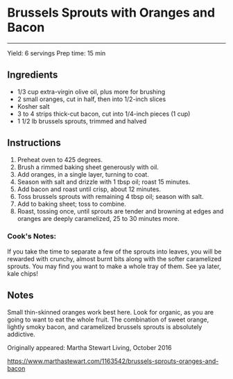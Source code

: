 # Brussels Sprouts with Oranges and Bacon
---
Yield: 6 servings
Prep time: 15 min

## Ingredients
- 1/3 cup extra-virgin olive oil, plus more for brushing
- 2 small oranges, cut in half, then into 1/2-inch slices
- Kosher salt
- 3 to 4 strips thick-cut bacon, cut into 1/4-inch pieces (1 cup)
- 1 1/2 lb brussels sprouts, trimmed and halved

## Instructions
1. Preheat oven to 425 degrees.
2. Brush a rimmed baking sheet generously with oil.
3. Add oranges, in a single layer, turning to coat.
4. Season with salt and drizzle with 1 tbsp oil; roast 15 minutes.
5. Add bacon and roast until crisp, about 12 minutes.
6. Toss brussels sprouts with remaining 4 tbsp oil; season with salt.
7. Add to baking sheet; toss to combine.
8. Roast, tossing once, until sprouts are tender and browning at edges and oranges are deeply caramelized, 25 to 30 minutes more.

### Cook's Notes: 
If you take the time to separate a few of the sprouts into leaves, you will be rewarded with crunchy, almost burnt bits along with the softer caramelized sprouts. You may find you want to make a whole tray of them. See ya later, kale chips!

## Notes
Small thin-skinned oranges work best here. Look for organic, as you are going to want to eat the whole fruit. The combination of sweet orange, lightly smoky bacon, and caramelized brussels sprouts is absolutely addictive.

Originally appeared: Martha Stewart Living, October 2016

https://www.marthastewart.com/1163542/brussels-sprouts-oranges-and-bacon
